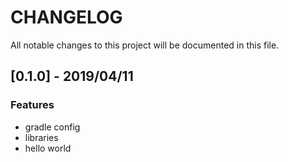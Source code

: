 # CHANGELOG
All notable changes to this project will be documented in this file.

<a name="0.1.0"></a>
## [0.1.0] - 2019/04/11
### Features
 - gradle config
 - libraries
 - hello world
